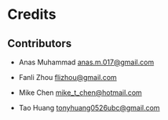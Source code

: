 # Credits


## Contributors

* Anas Muhammad <anas.m.017@gmail.com>

* Fanli Zhou <flizhou@gmail.com>

* Mike Chen <mike_t_chen@hotmail.com>

* Tao Huang <tonyhuang0526ubc@gmail.com>

